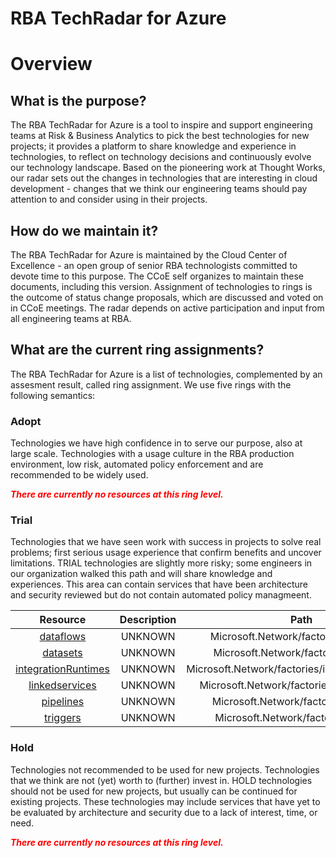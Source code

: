 
RBA TechRadar for Azure
=======================

# Overview

## What is the purpose?


The RBA TechRadar for Azure is a tool to inspire and support engineering teams at Risk & Business Analytics to pick the best technologies for new projects; it provides a platform to share knowledge and experience in technologies, to reflect on technology decisions and continuously evolve our technology landscape.  Based on the pioneering work at Thought Works, our radar sets out the changes in technologies that are interesting in cloud development - changes that we think our engineering teams should pay attention to and consider using in their projects.
## How do we maintain it?


The RBA TechRadar for Azure is maintained by the Cloud Center of Excellence - an open group of senior RBA technologists committed to devote time to this purpose.  The CCoE self organizes to maintain these documents, including this version.  Assignment of technologies to rings is the outcome of status change proposals, which are discussed and voted on in CCoE meetings.  The radar depends on active participation and input from all engineering teams at RBA.
## What are the current ring assignments?


The RBA TechRadar for Azure is a list of technologies, complemented by an assesment result, called ring assignment.  We use five rings with the following semantics:
### Adopt


Technologies we have high confidence in to serve our purpose, also at large scale.  Technologies with a usage culture in the RBA production environment, low risk, automated policy enforcement and are recommended to be widely used.  
  
***<font color="red"> There are currently no resources at this ring level. </font>***
### Trial


Technologies that we have seen work with success in projects to solve real problems;  first serious usage experience that confirm benefits and uncover limitations.  TRIAL technologies are slightly more risky; some engineers in our organization walked this path and will share knowledge and experiences.  This area can contain services that have been architecture and security reviewed but do not contain automated policy managmeent.  

|Resource|Description|Path|Status|
| :---: | :---: | :---: | :---: |
|[dataflows](https://github.com/openrba/python-azure-techradar/Microsoft.Network/factories/dataflows/README.md)|UNKNOWN|Microsoft.Network/factories/dataflows|TRIAL|
|[datasets](https://github.com/openrba/python-azure-techradar/Microsoft.Network/factories/datasets/README.md)|UNKNOWN|Microsoft.Network/factories/datasets|TRIAL|
|[integrationRuntimes](https://github.com/openrba/python-azure-techradar/Microsoft.Network/factories/integrationRuntimes/README.md)|UNKNOWN|Microsoft.Network/factories/integrationRuntimes|TRIAL|
|[linkedservices](https://github.com/openrba/python-azure-techradar/Microsoft.Network/factories/linkedservices/README.md)|UNKNOWN|Microsoft.Network/factories/linkedservices|TRIAL|
|[pipelines](https://github.com/openrba/python-azure-techradar/Microsoft.Network/factories/pipelines/README.md)|UNKNOWN|Microsoft.Network/factories/pipelines|TRIAL|
|[triggers](https://github.com/openrba/python-azure-techradar/Microsoft.Network/factories/triggers/README.md)|UNKNOWN|Microsoft.Network/factories/triggers|TRIAL|

### Hold


Technologies not recommended to be used for new projects. Technologies that we think are not (yet) worth to (further) invest in.  HOLD technologies should not be used for new projects, but usually can be continued for existing projects.  These technologies may include services that have yet to be evaluated by architecture and security due to a lack of interest, time, or need.  
  
***<font color="red"> There are currently no resources at this ring level. </font>***
